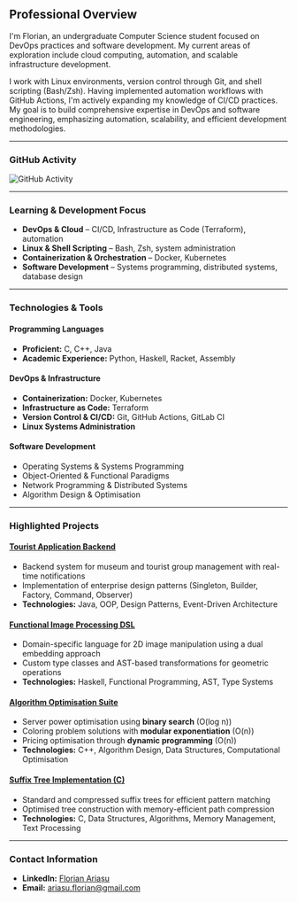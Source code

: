 ## Professional Overview  

I'm Florian, an undergraduate Computer Science student focused on DevOps practices and software development. My current areas of exploration include cloud computing, automation, and scalable infrastructure development.

I work with Linux environments, version control through Git, and shell scripting (Bash/Zsh). Having implemented automation workflows with GitHub Actions, I'm actively expanding my knowledge of CI/CD practices. My goal is to build comprehensive expertise in DevOps and software engineering, emphasizing automation, scalability, and efficient development methodologies.  

---

### GitHub Activity  
![GitHub Activity](https://github-readme-stats.vercel.app/api?username=florian-ariasu&show_icons=true&hide_title=true&count_private=true&hide_border=true&theme=transparent&hide_rank=true&include_all_commits=true)  

---

### Learning & Development Focus  
- **DevOps & Cloud** – CI/CD, Infrastructure as Code (Terraform), automation  
- **Linux & Shell Scripting** – Bash, Zsh, system administration  
- **Containerization & Orchestration** – Docker, Kubernetes  
- **Software Development** – Systems programming, distributed systems, database design  

---

### Technologies & Tools  

#### **Programming Languages**  
- **Proficient:** C, C++, Java  
- **Academic Experience:** Python, Haskell, Racket, Assembly  

#### **DevOps & Infrastructure**  
- **Containerization:** Docker, Kubernetes  
- **Infrastructure as Code:** Terraform  
- **Version Control & CI/CD:** Git, GitHub Actions, GitLab CI  
- **Linux Systems Administration**  

#### **Software Development**  
- Operating Systems & Systems Programming  
- Object-Oriented & Functional Paradigms  
- Network Programming & Distributed Systems  
- Algorithm Design & Optimisation  

---

### Highlighted Projects  

#### [Tourist Application Backend](https://github.com/florian-ariasu/tourist-application-backend)  
* Backend system for museum and tourist group management with real-time notifications  
* Implementation of enterprise design patterns (Singleton, Builder, Factory, Command, Observer)  
* **Technologies:** Java, OOP, Design Patterns, Event-Driven Architecture  

#### [Functional Image Processing DSL](https://github.com/florian-ariasu/functional-image-processing-dsl)  
* Domain-specific language for 2D image manipulation using a dual embedding approach  
* Custom type classes and AST-based transformations for geometric operations  
* **Technologies:** Haskell, Functional Programming, AST, Type Systems  

#### [Algorithm Optimisation Suite](https://github.com/florian-ariasu/algorithm-optimisation-suite)  
* Server power optimisation using **binary search** (O(log n))  
* Coloring problem solutions with **modular exponentiation** (O(n))  
* Pricing optimisation through **dynamic programming** (O(n))  
* **Technologies:** C++, Algorithm Design, Data Structures, Computational Optimisation  

#### [Suffix Tree Implementation (C)](https://github.com/florian-ariasu/suffix-tree-implementation)  
* Standard and compressed suffix trees for efficient pattern matching  
* Optimised tree construction with memory-efficient path compression  
* **Technologies:** C, Data Structures, Algorithms, Memory Management, Text Processing  

---

### Contact Information  
- **LinkedIn:** [Florian Ariașu](https://linkedin.com/in/florianariasu)  
- **Email:** ariasu.florian@gmail.com

